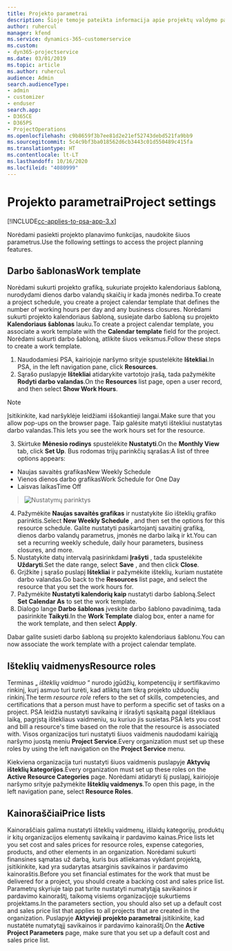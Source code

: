 ```yaml
---
title: Projekto parametrai
description: Šioje temoje pateikta informacija apie projektų valdymo parametrus.
author: ruhercul
manager: kfend
ms.service: dynamics-365-customerservice
ms.custom:
- dyn365-projectservice
ms.date: 03/01/2019
ms.topic: article
ms.author: ruhercul
audience: Admin
search.audienceType:
- admin
- customizer
- enduser
search.app:
- D365CE
- D365PS
- ProjectOperations
ms.openlocfilehash: c9b8659f3b7ee81d2e21ef52743debd521fa9bb9
ms.sourcegitcommit: 5c4c9bf3ba018562d6cb3443c01d550489c415fa
ms.translationtype: HT
ms.contentlocale: lt-LT
ms.lasthandoff: 10/16/2020
ms.locfileid: "4080999"
---
```

# <a name="project-settings"></a><span data-ttu-id="02f46-103">Projekto parametrai</span><span class="sxs-lookup"><span data-stu-id="02f46-103">Project settings</span></span>

[!INCLUDE[cc-applies-to-psa-app-3.x](../includes/cc-applies-to-psa-app-3x.md)]

<span data-ttu-id="02f46-104">Norėdami pasiekti projekto planavimo funkcijas, naudokite šiuos parametrus.</span><span class="sxs-lookup"><span data-stu-id="02f46-104">Use the following settings to access the project planning features.</span></span>

## <a name="work-template"></a><span data-ttu-id="02f46-105">Darbo šablonas</span><span class="sxs-lookup"><span data-stu-id="02f46-105">Work template</span></span>

<span data-ttu-id="02f46-106">Norėdami sukurti projekto grafiką, sukuriate projekto kalendoriaus šabloną, nurodydami dienos darbo valandų skaičių ir kada įmonės nedirba.</span><span class="sxs-lookup"><span data-stu-id="02f46-106">To create a project schedule, you create a project calendar template that defines the number of working hours per day and any business closures.</span></span> <span data-ttu-id="02f46-107">Norėdami sukurti projekto kalendoriaus šabloną, susiejate darbo šabloną su projekto **Kalendoriaus šablonas** lauku.</span><span class="sxs-lookup"><span data-stu-id="02f46-107">To create a project calendar template, you associate a work template with the **Calendar template** field for the project.</span></span> <span data-ttu-id="02f46-108">Norėdami sukurti darbo šabloną, atlikite šiuos veiksmus.</span><span class="sxs-lookup"><span data-stu-id="02f46-108">Follow these steps to create a work template.</span></span>

1. <span data-ttu-id="02f46-109">Naudodamiesi PSA, kairiojoje naršymo srityje spustelėkite **Ištekliai**.</span><span class="sxs-lookup"><span data-stu-id="02f46-109">In PSA, in the left navigation pane, click **Resources**.</span></span> 
2. <span data-ttu-id="02f46-110">Sąrašo puslapyje **Ištekliai** atidarykite vartotojo įrašą, tada pažymėkite **Rodyti darbo valandas**.</span><span class="sxs-lookup"><span data-stu-id="02f46-110">On the **Resources** list page, open a user record, and then select **Show Work Hours**.</span></span>

  > [!NOTE]
  > <span data-ttu-id="02f46-111">Įsitikinkite, kad naršyklėje leidžiami iššokantieji langai.</span><span class="sxs-lookup"><span data-stu-id="02f46-111">Make sure that you allow pop-ups on the browser page.</span></span> <span data-ttu-id="02f46-112">Taip galėsite matyti ištekliui nustatytas darbo valandas.</span><span class="sxs-lookup"><span data-stu-id="02f46-112">This lets you see the work hours set for the resource.</span></span>
  
3. <span data-ttu-id="02f46-113">Skirtuke **Mėnesio rodinys** spustelėkite **Nustatyti**.</span><span class="sxs-lookup"><span data-stu-id="02f46-113">On the **Monthly View** tab, click **Set Up**.</span></span> <span data-ttu-id="02f46-114">Bus rodomas trijų parinkčių sąrašas:</span><span class="sxs-lookup"><span data-stu-id="02f46-114">A list of three options appears:</span></span> 

  - <span data-ttu-id="02f46-115">Naujas savaitės grafikas</span><span class="sxs-lookup"><span data-stu-id="02f46-115">New Weekly Schedule</span></span>
  - <span data-ttu-id="02f46-116">Vienos dienos darbo grafikas</span><span class="sxs-lookup"><span data-stu-id="02f46-116">Work Schedule for One Day</span></span>
  - <span data-ttu-id="02f46-117">Laisvas laikas</span><span class="sxs-lookup"><span data-stu-id="02f46-117">Time Off</span></span>

> ![Nustatymų parinktys](media/project-13.png)

4. <span data-ttu-id="02f46-119">Pažymėkite **Naujas savaitės grafikas** ir nustatykite šio išteklių grafiko parinktis.</span><span class="sxs-lookup"><span data-stu-id="02f46-119">Select **New Weekly Schedule** , and then set the options for this resource schedule.</span></span> <span data-ttu-id="02f46-120">Galite nustatyti pasikartojantį savaitinį grafiką, dienos darbo valandų parametrus, įmonės ne darbo laiką ir kt.</span><span class="sxs-lookup"><span data-stu-id="02f46-120">You can set a recurring weekly schedule, daily hour parameters, business closures, and more.</span></span>
5. <span data-ttu-id="02f46-121">Nustatykite datų intervalą pasirinkdami **Įrašyti** , tada spustelėkite **Uždaryti**.</span><span class="sxs-lookup"><span data-stu-id="02f46-121">Set the date range, select **Save** , and then click **Close**.</span></span> 
6. <span data-ttu-id="02f46-122">Grįžkite į sąrašo puslapį **Ištekliai** ir pažymėkite išteklių, kuriam nustatėte darbo valandas.</span><span class="sxs-lookup"><span data-stu-id="02f46-122">Go back to the **Resources** list page, and select the resource that you set the work hours for.</span></span> 
7. <span data-ttu-id="02f46-123">Pažymėkite **Nustatyti kalendorių kaip** nustatyti darbo šabloną.</span><span class="sxs-lookup"><span data-stu-id="02f46-123">Select **Set Calendar As** to set the work template.</span></span> 
8. <span data-ttu-id="02f46-124">Dialogo lange **Darbo šablonas** įveskite darbo šablono pavadinimą, tada pasirinkite **Taikyti**.</span><span class="sxs-lookup"><span data-stu-id="02f46-124">In the **Work Template** dialog box, enter a name for the work template, and then select **Apply**.</span></span> 

<span data-ttu-id="02f46-125">Dabar galite susieti darbo šabloną su projekto kalendoriaus šablonu.</span><span class="sxs-lookup"><span data-stu-id="02f46-125">You can now associate the work template with a project calendar template.</span></span>

## <a name="resource-roles"></a><span data-ttu-id="02f46-126">Išteklių vaidmenys</span><span class="sxs-lookup"><span data-stu-id="02f46-126">Resource roles</span></span>

<span data-ttu-id="02f46-127">Terminas „ *išteklių vaidmuo* “ nurodo įgūdžių, kompetencijų ir sertifikavimo rinkinį, kurį asmuo turi turėti, kad atliktų tam tikrą projekto užduočių rinkinį.</span><span class="sxs-lookup"><span data-stu-id="02f46-127">The term *resource role* refers to the set of skills, competencies, and certifications that a person must have to perform a specific set of tasks on a project.</span></span> <span data-ttu-id="02f46-128">PSA leidžia nustatyti savikainą ir išrašyti sąskaitą pagal ištekliaus laiką, pagrįstą ištekliaus vaidmeniu, su kuriuo jis susietas.</span><span class="sxs-lookup"><span data-stu-id="02f46-128">PSA lets you cost and bill a resource's time based on the role that the resource is associated with.</span></span> <span data-ttu-id="02f46-129">Visos organizacijos turi nustatyti šiuos vaidmenis naudodami kairiąją naršymo juostą meniu **Project Service**.</span><span class="sxs-lookup"><span data-stu-id="02f46-129">Every organization must set up these roles by using the left navigation on the **Project Service** menu.</span></span>

<span data-ttu-id="02f46-130">Kiekviena organizacija turi nustatyti šiuos vaidmenis puslapyje **Aktyvių išteklių kategorijos**.</span><span class="sxs-lookup"><span data-stu-id="02f46-130">Every organization must set up these roles on the **Active Resource Categories** page.</span></span> <span data-ttu-id="02f46-131">Norėdami atidaryti šį puslapį, kairiojoje naršymo srityje pažymėkite **Išteklių vaidmenys**.</span><span class="sxs-lookup"><span data-stu-id="02f46-131">To open this page, in the left navigation pane, select **Resource Roles**.</span></span>

## <a name="price-lists"></a><span data-ttu-id="02f46-132">Kainoraščiai</span><span class="sxs-lookup"><span data-stu-id="02f46-132">Price lists</span></span>

<span data-ttu-id="02f46-133">Kainoraščiais galima nustatyti išteklių vaidmenų, išlaidų kategorijų, produktų ir kitų organizacijos elementų savikainą ir pardavimo kainas.</span><span class="sxs-lookup"><span data-stu-id="02f46-133">Price lists let you set cost and sales prices for resource roles, expense categories, products, and other elements in an organization.</span></span> <span data-ttu-id="02f46-134">Norėdami sukurti finansines sąmatas už darbą, kuris bus atliekamas vykdant projektą, įsitikinkite, kad yra sudarytas atsarginis savikainos ir pardavimo kainoraštis.</span><span class="sxs-lookup"><span data-stu-id="02f46-134">Before you set financial estimates for the work that must be delivered for a project, you should create a backing cost and sales price list.</span></span> <span data-ttu-id="02f46-135">Parametrų skyriuje taip pat turite nustatyti numatytąją savikainos ir pardavimo kainoraštį, taikomą visiems organizacijoje sukurtiems projektams.</span><span class="sxs-lookup"><span data-stu-id="02f46-135">In the parameters section, you should also set up a default cost and sales price list that applies to all projects that are created in the organization.</span></span> <span data-ttu-id="02f46-136">Puslapyje **Aktyvieji projekto parametrai** įsitikinkite, kad nustatėte numatytąjį savikainos ir pardavimo kainoraštį.</span><span class="sxs-lookup"><span data-stu-id="02f46-136">On the **Active Project Parameters** page, make sure that you set up a default cost and sales price list.</span></span>
